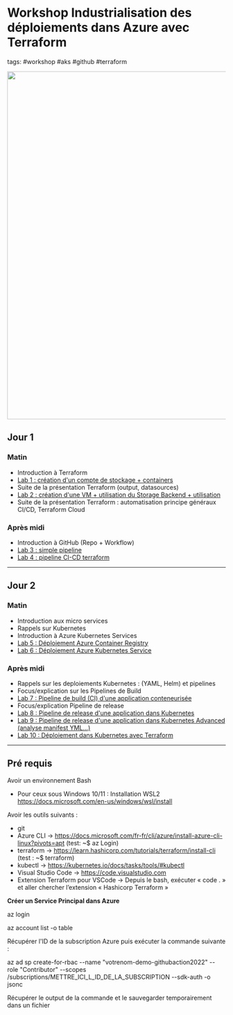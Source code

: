 # Workshop Industrialisation des déploiements dans Azure avec Terraform 

tags: #workshop #aks #github #terraform

<img width='800' src='https://github.com/FrenchBarbusCorp/Workshop-Terraform-AKS-2days/blob/main/images/logoworkshop.jpg'/> 

## Jour 1 

### Matin
- Introduction à Terraform
- <a href='https://github.com/FrenchBarbusCorp/Workshop-Terraform-AKS-2days/tree/main/Terraform/Lab1_Compte_de_Stockage'>Lab 1 : création d'un compte de stockage + containers</a>
- Suite de la présentation Terraform (output, datasources)
- <a href='https://github.com/FrenchBarbusCorp/Workshop-Terraform-AKS-2days/tree/main/Terraform/Lab2_VM'>Lab 2 :  création d'une VM   + utilisation du Storage Backend + utilisation </a>
- Suite de la présentation Terraform : automatisation principe généraux CI/CD, Terraform Cloud

### Après midi
- Introduction à GitHub (Repo + Workflow)
- <a href='https://github.com/FrenchBarbusCorp/Workshop-Terraform-AKS-2days/tree/main/Pipelines/Lab3_Simple_Pipeline'>Lab 3 : simple pipeline </a>
- <a href='https://github.com/FrenchBarbusCorp/Workshop-Terraform-AKS-2days/tree/main/Terraform/Lab4_Pipeline_CI_CD_Terraform'>Lab 4 : pipeline CI-CD terraform </a>

---

## Jour 2
### Matin
- Introduction aux micro services
- Rappels sur Kubernetes
- Introduction à Azure Kubernetes Services
- <a href='https://github.com/FrenchBarbusCorp/Workshop-Terraform-AKS-2days/tree/main/Terraform/Lab5_Azure_Container_Registry'>Lab 5 : Déploiement Azure Container Registry </a>
- <a href='https://github.com/FrenchBarbusCorp/Workshop-Terraform-AKS-2days/tree/main/Terraform/Lab6_Azure_Kubernetes_Service'>Lab 6 : Déploiement Azure Kubernetes Service </a>

### Après midi
- Rappels sur les deploiements Kubernetes : (YAML, Helm) et pipelines
- Focus/explication sur les Pipelines de Build 
- <a href='https://github.com/FrenchBarbusCorp/Workshop-Terraform-AKS-2days/tree/main/Pipelines/Lab7_Pipeline_de_Build'>Lab 7 : Pipeline de build (CI) d'une application conteneurisée </a>
- Focus/explication Pipeline de release
- <a href='https://github.com/FrenchBarbusCorp/Workshop-Terraform-AKS-2days/tree/main/Pipelines/Lab8_Pipeline_de_Release'>Lab 8 : Pipeline de release d'une application dans Kubernetes </a>
- <a href='https://github.com/FrenchBarbusCorp/Workshop-Terraform-AKS-2days/tree/main/Pipelines/Lab9_Pipeline_de_Release_Advanced'>Lab 9 : Pipeline de release d'une application dans Kubernetes Advanced (analyse manifest YML...)
- <a href='https://github.com/FrenchBarbusCorp/Workshop-Terraform-AKS-2days/tree/main/Terraform/Lab10_Kubernetes_avec_Terraform'>Lab 10 : Déploiement dans Kubernetes avec Terraform </a>


---
## Pré requis

Avoir un environnement Bash 
- Pour ceux sous Windows 10/11 : Installation WSL2 https://docs.microsoft.com/en-us/windows/wsl/install

Avoir les outils suivants : 
- git
- Azure CLI -> https://docs.microsoft.com/fr-fr/cli/azure/install-azure-cli-linux?pivots=apt (test: ~$  az Login)
- terraform -> https://learn.hashicorp.com/tutorials/terraform/install-cli (test : ~$ terraform)
- kubectl -> https://kubernetes.io/docs/tasks/tools/#kubectl
- Visual Studio Code -> https://code.visualstudio.com
- Extension Terraform pour VSCode -> Depuis le bash, exécuter « code . » et aller chercher l’extension « Hashicorp Terraform »


**Créer un Service Principal dans Azure**

az login

az account list -o table

Récupérer l'ID de la subscription Azure puis exécuter la commande suivante :

az ad sp create-for-rbac --name "votrenom-demo-githubaction2022" --role "Contributor" --scopes /subscriptions/METTRE_ICI_L_ID_DE_LA_SUBSCRIPTION --sdk-auth -o jsonc

Récupérer le output de la commande et le sauvegarder temporairement dans un fichier 
   


